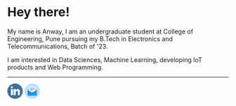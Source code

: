 # Hey there!

My name is Anway, I am an undergraduate student at College of Engineering, Pune pursuing my B.Tech in Electronics and Telecommunications, Batch of '23. 

I am interested in Data Sciences, Machine Learning, developing IoT products and Web Programming.

------

<a href="https://www.linkedin.com/in/anwaypimpalkar/"><img src="https://github.com/anwaypimpalkar/anwaypimpalkar/raw/main/src/001-linkedin.png" width = "35px" height = "35px"></a>  <a href="mailto:pimpalkaras19.extc@coep.ac.in"><img src="https://github.com/anwaypimpalkar/anwaypimpalkar/raw/main/src/002-email.png" width = "35px" height = "35px"></a>

